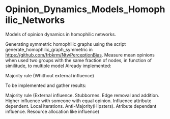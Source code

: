# Opinion_Dynamics_Models_Homophilic_Networks
Models of opinion dynamics in homophilic networks.

Generating symmetric homophilic graphs using the script generate_homophilic_graph_symmetric in https://github.com/frbkrm/NtwPerceptionBias.
Measure mean opinions when used two groups with the same fraction of nodes, in function of similitude, to multiple model
Already implemented:

  Majority rule (Whithout external influence)
 
 To be implemented and gather results:
 
  Majority rule (External influence. Stubbornes. Edge removal and addition. Higher influence with someone with equal opinion. Influence attribute dependent.
                Local iterations. Anti-Majority(Hipsters). Atribute dependant influence. Resource allocation like influence)
  
